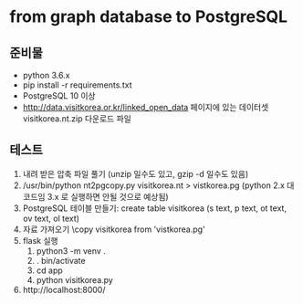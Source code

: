 # from graph database to PostgreSQL

## 준비물

* python 3.6.x
* pip install -r requirements.txt
* PostgreSQL 10 이상
* http://data.visitkorea.or.kr/linked_open_data 페이지에 있는 데이터셋 visitkorea.nt.zip 다운로드 파일

## 테스트

1. 내려 받은 압축 파일 풀기 (unzip 일수도 있고, gzip -d 일수도 있음)
1. /usr/bin/python nt2pgcopy.py visitkorea.nt > vistkorea.pg  (python 2.x 대 코드임 3.x 로 실행하면 안될 것으로 예상됨)
1. PostgreSQL 테이블 만들기: create table visitkorea (s text, p text, ot text, ov text, ol text)
1. 자료 가져오기 \copy visitkorea from 'vistkorea.pg'
1. flask 실행
   1. python3 -m venv .
   1. . bin/activate
   1. cd app
   1. python visitkorea.py
1. http://localhost:8000/ 
